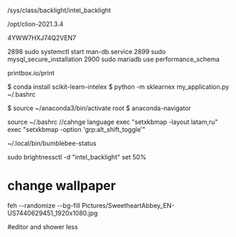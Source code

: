 /sys/class/backlight/intel_backlight

/opt/clion-2021.3.4

4YWW7HXJ74Q2VEN7

2898  sudo systemctl start man-db.service
 2899  sudo mysql_secure_installation
 2900  sudo mariadb
use performance_schema


printbox.io/print

$ conda install scikit-learn-intelex
        $ python -m sklearnex my_application.py
~/.bashrc
 
$ source ~/anaconda3/bin/activate root
$ anaconda-navigator

source ~/.bashrc 
//cahnge language
exec "setxkbmap -layout latam,ru"
exec "setxkbmap -option 'grp:alt_shift_toggle'"

~/.local/bin/bumblebee-status 

sudo brightnessctl -d "intel_backlight" set 50%

# change wallpaper
feh --randomize --bg-fill Pictures/SweetheartAbbey_EN-US7440629451_1920x1080.jpg 

#editor and shower
less
